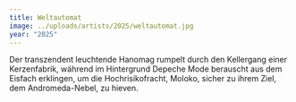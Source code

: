 ```yaml
---
title: Weltautomat
image: ../uploads/artists/2025/weltautomat.jpg
year: "2025"
---
```

Der transzendent leuchtende Hanomag rumpelt durch den
Kellergang einer Kerzenfabrik, während im Hintergrund
Depeche Mode berauscht aus dem Eisfach erklingen, um die
Hochrisikofracht, Moloko, sicher zu ihrem Ziel, dem
Andromeda-Nebel, zu hieven.
